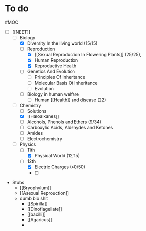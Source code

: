 # To do
#MOC 

- [ ] [[NEET]]
	- [ ] Biology
		- [x] Diversity In the living world (15/15)
		- [ ] Reproduction
			- [x] [[Sexual Reproduction In Flowering Plants]] (25/25), 
			- [x] Human Reproduction
			- [x] Reproductive Health
		- [ ] Genetics And Evolution
			- [ ] Principles Of Inheritance
			- [ ] Molecular Basis Of Inheritance
			- [ ] Evolution 
		- [ ] Biology in human welfare
			- [ ] Human [[Health]] and disease (22)
	- [ ] Chemistry
		- [ ] Solutions
		- [x] [[Haloalkanes]] 
		- [ ] Alcohols, Phenols and Ethers (9/34)
		- [ ] Carboxylic Acids, Aldehydes and Ketones
		- [ ] Amides 
		- [ ] Electrochemistry
	- [ ] Physics
		- [ ] 11th
			- [x] Physical World (12/15)
		- [ ] 12th
			- [x] Electric Charges (40/50)
			- [ ] 

- Stubs
	- [[Bryophylum]]
	- [[Asexual Reprouction]]
	- dumb bio shit
		- [[Spirilla]]
		- [[Dinoflagellate]]
		- [[bacilli]]
		- [[Agaricus]]
		- 